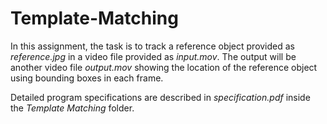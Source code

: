 # Template-Matching

In this assignment, the task is to track a reference object provided as *reference.jpg* in a video file provided as *input.mov*. The output will be another video file *output.mov* showing the location of the reference object using bounding boxes in each frame.

Detailed program specifications are described in *specification.pdf* inside the *Template Matching* folder.
